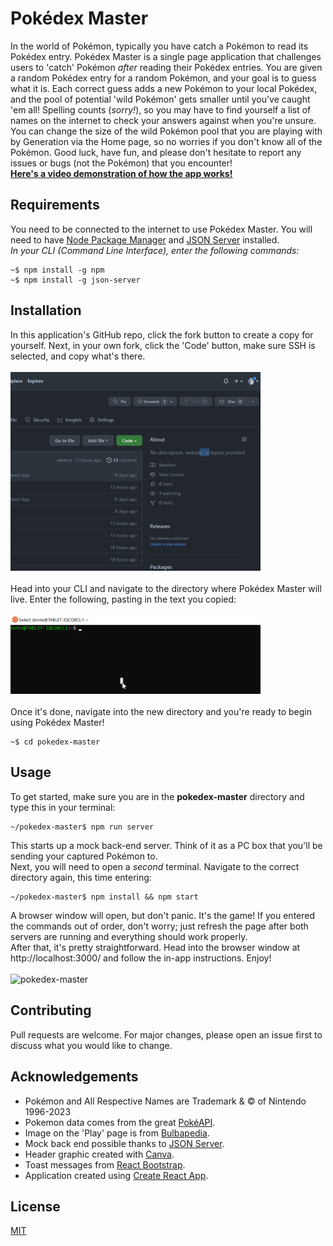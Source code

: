 # Pokédex Master

In the world of Pokémon, typically you have catch a Pokémon to read its Pokédex entry.
Pokédex Master is a single page application that challenges users to 'catch' Pokémon <i>after</i> reading their Pokédex entries. You are given a random Pokédex entry for a random Pokémon, and your goal is to guess what it is. Each correct guess adds a new Pokémon to your local Pokédex, and the pool of potential 'wild Pokémon' gets smaller until you've caught 'em all! Spelling counts (<i>sorry!</i>), so you may have to find yourself a list of names on the internet to check your answers against when you're unsure. You can change the size of the wild Pokémon pool that you are playing with by Generation via the Home page, so no worries if you don't know all of the Pokémon. Good luck, have fun, and please don't hesitate to report any issues or bugs (not the Pokémon) that you encounter!
<br>[<b>Here's a video demonstration of how the app works!</b>](https://youtu.be/elvSI0exo80)

## Requirements
You need to be connected to the internet to use Pokédex Master.
You will need to have [Node Package Manager](https://docs.npmjs.com/downloading-and-installing-node-js-and-npm) and [JSON Server](https://www.npmjs.com/package/json-server) installed.<br>
<i>In your CLI (Command Line Interface), enter the following commands:</i>
```terminal
~$ npm install -g npm
~$ npm install -g json-server
```

## Installation
In this application's GitHub repo, click the fork button to create a copy for yourself. Next, in your own fork, click the 'Code' button, make sure SSH is selected, and copy what's there.<br><br>
<img src="public/forkclone.gif" alt="Fork and clone" height="auto" width="400" /><br><br>
Head into your CLI and navigate to the directory where Pokédex Master will live. Enter the following, pasting in the text you copied:<br><br>
<img src="public/Animation.gif" alt="git clone git@github.com:your_username/Pokedex-Master.git" height="auto" width="400" /><br><br>
Once it's done, navigate into the new directory and you're ready to begin using Pokédex Master!
```terminal
~$ cd pokedex-master
```


## Usage
To get started, make sure you are in the <b>pokedex-master</b> directory and type this in your terminal:
```terminal
~/pokedex-master$ npm run server
```
This starts up a mock back-end server. Think of it as a PC box that you'll be sending your captured Pokémon to.<br>
Next, you will need to open a <i>second</i> terminal. Navigate to the correct directory again, this time entering:
```terminal
~/pokedex-master$ npm install && npm start
```
A browser window will open, but don't panic. It's the game! If you entered the commands out of order, don't worry; just refresh the page after both servers are running and everything should work properly.<br>
After that, it's pretty straightforward. Head into the browser window at http://localhost:3000/ and follow the in-app instructions. Enjoy!<br><br>
![pokedex-master](public/pkdxmstr.gif)


## Contributing
Pull requests are welcome. For major changes, please open an issue first to discuss what you would like to change.


## Acknowledgements
- Pokémon and All Respective Names are Trademark & © of Nintendo 1996-2023
- Pokemon data comes from the great [PokéAPI](https://pokeapi.co/).
- Image on the 'Play' page is from [Bulbapedia](https://bulbapedia.bulbagarden.net/wiki/Main_Page).
- Mock back end possible thanks to [JSON Server](https://www.npmjs.com/package/json-server).
- Header graphic created with [Canva](https://www.canva.com/).
- Toast messages from [React Bootstrap](https://react-bootstrap.github.io/).
- Application created using [Create React App](https://create-react-app.dev/).


## License
[MIT](https://choosealicense.com/licenses/mit/)